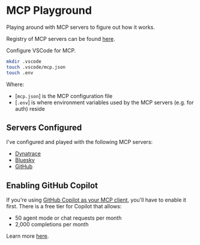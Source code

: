 # MCP Playground

Playing around with MCP servers to figure out how it works.

Registry of MCP servers can be found [here](https://github.com/modelcontextprotocol/servers?tab=readme-ov-file).

Configure VSCode for MCP.

```bash
mkdir .vscode
touch .vscode/mcp.json
touch .env
```

Where:
* [`mcp.json`] is the MCP configuration file
* [`.env`] is where environment variables used by the MCP servers (e.g. for auth) reside

## Servers Configured

I've configured and played with the following MCP servers:

* [Dynatrace](https://github.com/dynatrace-oss/dynatrace-mcp)
* [Bluesky](https://github.com/brianellin/bsky-mcp-server)
* [GitHub](https://github.com/github/github-mcp-server)

## Enabling GitHub Copilot

If you're using [GitHub Copilot as your MCP client](https://code.visualstudio.com/docs/copilot/chat/mcp-servers#_use-mcp-tools-in-agent-mode), you'll have to enable it first. There is a free tier for Copilot that allows:

* 50 agent mode or chat requests per month
* 2,000 completions per month

Learn more [here](https://github.com/features/copilot/plans).